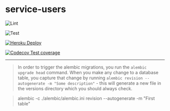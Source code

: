 # service-users

![Lint](https://github.com/grupo4taller2/service-users/actions/workflows/lint.yml/badge.svg)

![Test](https://github.com/grupo4taller2/service-users/actions/workflows/test.yml/badge.svg)

[![Heroku Deploy](https://github.com/grupo4taller2/service-users/actions/workflows/deploy.yml/badge.svg)](https://g4-fiuber-service-users.herokuapp.com/docs)

[![Codecov Test coverage](https://codecov.io/gh/grupo4taller2/service-users/branch/main/graph/badge.svg?token=C3GAHNA3D0)](https://codecov.io/gh/grupo4taller2/service-users)

---

> In order to trigger the alembic migrations, you run the `alembic upgrade head` command.
When you make any change to a database table, you capture that change by running `alembic
revision --autogenerate -m "Some description"` - this will generate a new file in the 
versions directory which you should always check.


> alembic -c ./alembic/alembic.ini revision --autogenerate -m "First table"